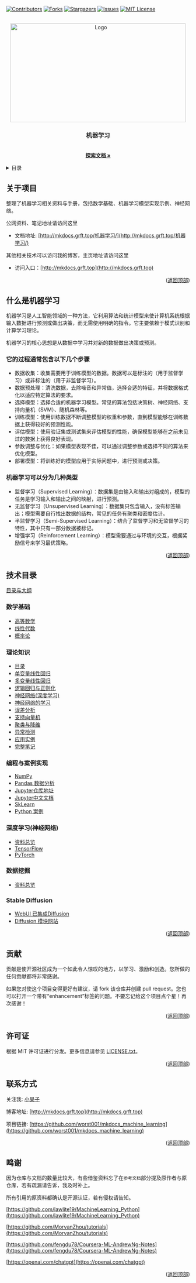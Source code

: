 <a name="readme-top"></a>
<!-- PROJECT SHIELDS -->

[![Contributors][contributors-shield]][contributors-url]
[![Forks][forks-shield]][forks-url]
[![Stargazers][stars-shield]][stars-url]
[![Issues][issues-shield]][issues-url]
[![MIT License][license-shield]][license-url]
<!-- [![LinkedIn][linkedin-shield]][linkedin-url] -->

<!-- PROJECT LOGO -->

<!-- 项目LOGO -->
<br />
<div align="center">
  <a href="http://mkdocs.grft.top">
    <img src="https://xiyou-oss.oss-cn-shanghai.aliyuncs.com/mkdocs/logo.png" alt="Logo" width="480" height="270">
  </a>

  <h3 align="center">机器学习</h3>

  <p align="center">
    <br />
    <a href="http://mkdocs.grft.top/机器学习/"><strong>探索文档 »</strong></a>
    <br />
  </p>
</div>

<!-- 目录 -->
<details>
  <summary>目录</summary>
  <ol>
    <li><a href="#关于项目">关于项目</a></li>
    <li><a href="#什么是机器学习">什么是机器学习</a></li>
    <li><a href="#技术目录">技术目录</a></li>
    <li><a href="#贡献">贡献</a></li>
    <li><a href="#许可证">许可证</a></li>
    <li><a href="#联系方式">联系方式</a></li>
    <li><a href="#鸣谢">鸣谢</a></li>
  </ol>
</details>

## 关于项目

整理了机器学习相关资料与手册，包括数学基础、机器学习模型实现示例、神经网络。

公网资料、笔记地址请访问这里 

- 文档地址: [http://mkdocs.grft.top/机器学习/](http://mkdocs.grft.top/机器学习/)

其他相关技术可以访问我的博客，主页地址请访问这里

- 访问入口：[http://mkdocs.grft.top](http://mkdocs.grft.top)

<p align="right">(<a href="#readme-top">返回顶部</a>)</p>

## 什么是机器学习

机器学习是人工智能领域的一种方法，它利用算法和统计模型来使计算机系统根据输入数据进行预测或做出决策，而无需使用明确的指令。它主要依赖于模式识别和计算学习理论。

机器学习的核心思想是从数据中学习并对新的数据做出决策或预测。

### 它的过程通常包含以下几个步骤
+ 数据收集：收集需要用于训练模型的数据。数据可以是标注的（用于监督学习）或非标注的（用于非监督学习）。
+ 数据预处理：清洗数据，去除噪音和异常值，选择合适的特征，并将数据格式化以适应特定算法的要求。
+ 选择模型：选择合适的机器学习模型。常见的算法包括决策树、神经网络、支持向量机（SVM）、随机森林等。
+ 训练模型：使用训练数据不断调整模型的权重和参数，直到模型能够在训练数据上获得较好的预测性能。
+ 评估模型：使用验证集或测试集来评估模型的性能，确保模型能够在之前未见过的数据上获得良好表现。
+ 参数调整与优化：如果模型表现不佳，可以通过调整参数或选择不同的算法来优化模型。
+ 部署模型：将训练好的模型应用于实际问题中，进行预测或决策。

### 机器学习可以分为几种类型
+ 监督学习（Supervised Learning）：数据集是由输入和输出对组成的，模型的任务是学习输入和输出之间的映射，进行预测。
+ 无监督学习（Unsupervised Learning）：数据集只包含输入，没有标签输出；模型需要自行找出数据的结构，常见的任务有聚类和密度估计。
+ 半监督学习（Semi-Supervised Learning）：结合了监督学习和无监督学习的特性，其中只有一部分数据被标记。
+ 增强学习（Reinforcement Learning）：模型需要通过与环境的交互，根据奖励信号来学习最优策略。

<p align="right">(<a href="#readme-top">返回顶部</a>)</p>

## 技术目录

[目录与大纲](index.md)

### 数学基础

+ [高等数学](机器学习/markdown/高等数学.md)
+ [线性代数](机器学习/markdown/线性代数.md)
+ [概率论](机器学习/markdown/概率论.md)


### 理论知识

+ [目录](机器学习/markdown/SUMMARY.md)
+ [单变量线性回归](机器学习/markdown/week1.md)
+ [多变量线性回归](机器学习/markdown/week2.md)
+ [逻辑回归与正则化](机器学习/markdown/week3.md)
+ [神经网络(深度学习)](机器学习/markdown/week4.md)
+ [神经网络的学习](机器学习/markdown/week5.md)
+ [误差分析](机器学习/markdown/week6.md)
+ [支持向量机](机器学习/markdown/week7.md)
+ [聚类与降维](机器学习/markdown/week8.md)
+ [异常检测](机器学习/markdown/week9.md)
+ [应用实例](机器学习/markdown/week10.md)
+ [完整笔记](机器学习/机器学习个人笔记完整版v5.52.pdf)


### 编程与案例实现

+ [NumPy](http://c.biancheng.net/numpy/)
+ [Pandas 数据分析](http://c.biancheng.net/pandas/)
+ [Jupyter仓库地址](https://github.com/jupyter)
+ [Jupyter中文文档](https://www.osgeo.cn/jupyter/user-documentation.html)
+ [SkLearn](https://scikit-learn.org/stable/index.html)
+ [Python 案例](机器学习/Python实现/readme.md)

<!-- [Python + Jupyter 案例实现](机器学习/Python实现/readme.md) -->

### 深度学习(神经网络)

+ [资料总览](深度学习/README.md)
+ [TensorFlow](https://www.tensorflow.org/guide?hl=zh-cn)
+ [PyTorch](https://pytorch.apachecn.org/)


### 数据挖掘

+ [资料总览](数据挖掘/Python数据分析与挖掘实战.pdf)


### Stable Diffusion

+ [WebUI 已集成Diffusion](https://github.com/AUTOMATIC1111/stable-diffusion-webui)
+ [Diffusion 模块网站](https://civitai.com/)

<p align="right">(<a href="#readme-top">返回顶部</a>)</p>

<!-- 贡献 -->

## 贡献

贡献是使开源社区成为一个如此令人惊叹的地方，以学习、激励和创造。您所做的任何贡献都将非常感谢。

如果您对使这个项目变得更好有建议，请 fork 该仓库并创建 pull request。您也可以打开一个带有“enhancement”标签的问题。不要忘记给这个项目点个星！再次感谢！

<p align="right">(<a href="#readme-top">返回顶部</a>)</p>


<!-- 许可证 -->
## 许可证

根据 MIT 许可证进行分发。更多信息请参见 [LICENSE.txt](LICENSE)。

<p align="right">(<a href="#readme-top">返回顶部</a>)</p>

<!-- 联系方式 -->
## 联系方式

关注我: [小昊子](https://github.com/worst001)

博客地址: [http://mkdocs.grft.top](http://mkdocs.grft.top)

项目链接: [https://github.com/worst001/mkdocs_machine_learning](https://github.com/worst001/mkdocs_machine_learning)

<p align="right">(<a href="#readme-top">返回顶部</a>)</p>

## 鸣谢

因为仓库与文档的数量比较大，有些借鉴资料忘了在`参考文档`部分提及原作者与原仓库，若有疏漏请告诉，我及时补上。

所有引用的原资料都确认是开源认证，若有侵权请告知。

[https://github.com/lawlite19/MachineLearning_Python](https://github.com/lawlite19/MachineLearning_Python)

[https://github.com/MorvanZhou/tutorials](https://github.com/MorvanZhou/tutorials)

[https://github.com/fengdu78/Coursera-ML-AndrewNg-Notes](https://github.com/fengdu78/Coursera-ML-AndrewNg-Notes)

[https://openai.com/chatgpt](https://openai.com/chatgpt)

<p align="right">(<a href="#readme-top">返回顶部</a>)</p>

<!-- links -->
[your-project-path]:shaojintian/Best_README_template
[contributors-shield]: https://img.shields.io/github/contributors/worst001/mkdocs_machine_learning.svg?style=flat-square
[contributors-url]: https://github.com/worst001/mkdocs_machine_learning/graphs/contributors
[forks-shield]: https://img.shields.io/github/forks/worst001/mkdocs_machine_learning.svg?style=flat-square
[forks-url]: https://github.com/worst001/mkdocs_machine_learning/network/members
[stars-shield]: https://img.shields.io/github/stars/worst001/mkdocs_machine_learning.svg?style=flat-square
[stars-url]: https://github.com/worst001/mkdocs_machine_learning/stargazers
[issues-shield]: https://img.shields.io/github/issues/worst001/mkdocs_machine_learning.svg?style=flat-square
[issues-url]: https://img.shields.io/github/issues/worst001/mkdocs_machine_learning.svg
[license-shield]: https://img.shields.io/github/license/worst001/mkdocs_machine_learning.svg?style=flat-square
[license-url]: https://github.com/worst001/mkdocs_machine_learning/blob/main/LICENSE.txt
<!-- [linkedin-shield]: https://img.shields.io/badge/-LinkedIn-black.svg?style=flat-square&logo=linkedin&colorB=555 -->
<!-- [linkedin-url]: https://linkedin.com/in/shaojintian -->
